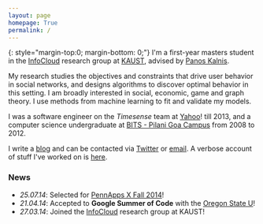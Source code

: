 ```yaml
---
layout: page
homepage: True
permalink: /
---
```

 
{: style="margin-top:0; margin-bottom: 0;"}
I'm a first-year masters student in the [InfoCloud][1] research group at [KAUST][2],
advised by [Panos Kalnis][3].

My research studies the objectives and constraints that drive user behavior in
social networks, and designs algorithms to discover optimal behavior in this
setting. I am broadly interested in social, economic, game and graph theory.
I use methods from machine learning to fit and validate my models.

I was a software engineer on the *Timesense* team at [Yahoo](http://www.yahoo.com/)!
till 2013, and a computer science undergraduate at [BITS - Pilani Goa Campus][4]
from 2008 to 2012.

I write a [blog](/blog/) and can be contacted via
[Twitter](https://twitter.com/emaadmanzoor) or
[email](mailto:emaadahmed.manzoor@kaust.edu.sa).
A verbose account of stuff I've worked on is [here](/about/).

### News

   * *25.07.14*: Selected for [PennApps X Fall 2014](http://2014f.pennapps.com/)!
   * *21.04.14*: Accepted to **Google Summer of Code**
     with the [Oregon State U][6]!
   * *27.03.14*: Joined the [InfoCloud][1] research group at KAUST!

[1]: http://cloud.kaust.edu.sa/
[2]: http://www.kaust.edu.sa/
[3]: http://www.panoskalnis.com/
[4]: http://www.bits-pilani.ac.in/goa/
[5]: https://www.lri.fr/~xlzhang/
[6]: https://www.google-melange.com/gsoc/org2/google/gsoc2014/osuosl
